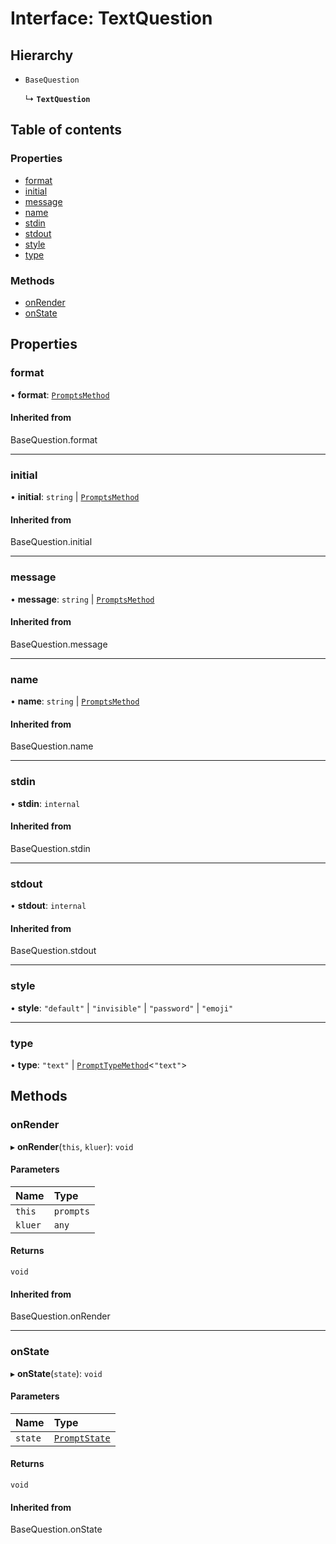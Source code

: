 # Interface: TextQuestion

## Hierarchy

- `BaseQuestion`

  ↳ **`TextQuestion`**

## Table of contents

### Properties

- [format](TextQuestion.md#format)
- [initial](TextQuestion.md#initial)
- [message](TextQuestion.md#message)
- [name](TextQuestion.md#name)
- [stdin](TextQuestion.md#stdin)
- [stdout](TextQuestion.md#stdout)
- [style](TextQuestion.md#style)
- [type](TextQuestion.md#type)

### Methods

- [onRender](TextQuestion.md#onrender)
- [onState](TextQuestion.md#onstate)

## Properties

### format

• **format**: [`PromptsMethod`](../README.md#promptsmethod)

#### Inherited from

BaseQuestion.format

___

### initial

• **initial**: `string` \| [`PromptsMethod`](../README.md#promptsmethod)

#### Inherited from

BaseQuestion.initial

___

### message

• **message**: `string` \| [`PromptsMethod`](../README.md#promptsmethod)

#### Inherited from

BaseQuestion.message

___

### name

• **name**: `string` \| [`PromptsMethod`](../README.md#promptsmethod)

#### Inherited from

BaseQuestion.name

___

### stdin

• **stdin**: `internal`

#### Inherited from

BaseQuestion.stdin

___

### stdout

• **stdout**: `internal`

#### Inherited from

BaseQuestion.stdout

___

### style

• **style**: ``"default"`` \| ``"invisible"`` \| ``"password"`` \| ``"emoji"``

___

### type

• **type**: ``"text"`` \| [`PromptTypeMethod`](PromptTypeMethod.md)<``"text"``\>

## Methods

### onRender

▸ **onRender**(`this`, `kluer`): `void`

#### Parameters

| Name | Type |
| :------ | :------ |
| `this` | `prompts` |
| `kluer` | `any` |

#### Returns

`void`

#### Inherited from

BaseQuestion.onRender

___

### onState

▸ **onState**(`state`): `void`

#### Parameters

| Name | Type |
| :------ | :------ |
| `state` | [`PromptState`](PromptState.md) |

#### Returns

`void`

#### Inherited from

BaseQuestion.onState
